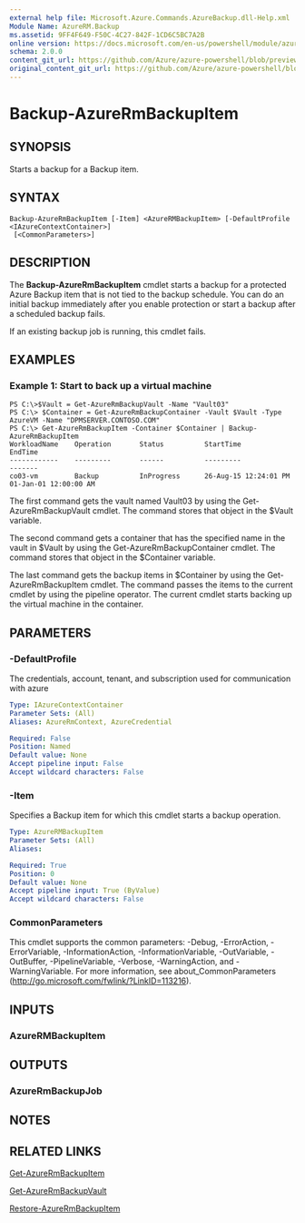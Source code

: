 ```yaml
---
external help file: Microsoft.Azure.Commands.AzureBackup.dll-Help.xml
Module Name: AzureRM.Backup
ms.assetid: 9FF4F649-F50C-4C27-842F-1CD6C5BC7A2B
online version: https://docs.microsoft.com/en-us/powershell/module/azurerm.backup/backup-azurermbackupitem
schema: 2.0.0
content_git_url: https://github.com/Azure/azure-powershell/blob/preview/src/ResourceManager/AzureBackup/Commands.AzureBackup/help/Backup-AzureRmBackupItem.md
original_content_git_url: https://github.com/Azure/azure-powershell/blob/preview/src/ResourceManager/AzureBackup/Commands.AzureBackup/help/Backup-AzureRmBackupItem.md
---
```


# Backup-AzureRmBackupItem

## SYNOPSIS
Starts a backup for a Backup item.

## SYNTAX

```
Backup-AzureRmBackupItem [-Item] <AzureRMBackupItem> [-DefaultProfile <IAzureContextContainer>]
 [<CommonParameters>]
```

## DESCRIPTION
The **Backup-AzureRmBackupItem** cmdlet starts a backup for a protected Azure Backup item that is not tied to the backup schedule.
You can do an initial backup immediately after you enable protection or start a backup after a scheduled backup fails.

If an existing backup job is running, this cmdlet fails.

## EXAMPLES

### Example 1: Start to back up a virtual machine
```
PS C:\>$Vault = Get-AzureRmBackupVault -Name "Vault03"
PS C:\> $Container = Get-AzureRmBackupContainer -Vault $Vault -Type AzureVM -Name "DPMSERVER.CONTOSO.COM"
PS C:\> Get-AzureRmBackupItem -Container $Container | Backup-AzureRmBackupItem
WorkloadName    Operation       Status          StartTime              EndTime
------------    ---------       ------          ---------              -------
co03-vm         Backup          InProgress      26-Aug-15 12:24:01 PM  01-Jan-01 12:00:00 AM
```

The first command gets the vault named Vault03 by using the Get-AzureRmBackupVault cmdlet.
The command stores that object in the $Vault variable.

The second command gets a container that has the specified name in the vault in $Vault by using the Get-AzureRmBackupContainer cmdlet.
The command stores that object in the $Container variable.

The last command gets the backup items in $Container by using the Get-AzureRmBackupItem cmdlet.
The command passes the items to the current cmdlet by using the pipeline operator.
The current cmdlet starts backing up the virtual machine in the container.

## PARAMETERS

### -DefaultProfile
The credentials, account, tenant, and subscription used for communication with azure

```yaml
Type: IAzureContextContainer
Parameter Sets: (All)
Aliases: AzureRmContext, AzureCredential

Required: False
Position: Named
Default value: None
Accept pipeline input: False
Accept wildcard characters: False
```

### -Item
Specifies a Backup item for which this cmdlet starts a backup operation.

```yaml
Type: AzureRMBackupItem
Parameter Sets: (All)
Aliases: 

Required: True
Position: 0
Default value: None
Accept pipeline input: True (ByValue)
Accept wildcard characters: False
```

### CommonParameters
This cmdlet supports the common parameters: -Debug, -ErrorAction, -ErrorVariable, -InformationAction, -InformationVariable, -OutVariable, -OutBuffer, -PipelineVariable, -Verbose, -WarningAction, and -WarningVariable. For more information, see about_CommonParameters (http://go.microsoft.com/fwlink/?LinkID=113216).

## INPUTS

### AzureRMBackupItem

## OUTPUTS

### AzureRmBackupJob

## NOTES

## RELATED LINKS

[Get-AzureRmBackupItem](./Get-AzureRmBackupItem.md)

[Get-AzureRmBackupVault](./Get-AzureRmBackupVault.md)

[Restore-AzureRmBackupItem](./Restore-AzureRmBackupItem.md)


